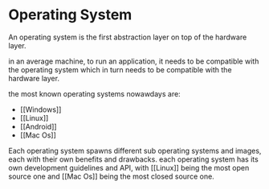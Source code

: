 # Operating System
An operating system is the first abstraction layer on top of the hardware layer.

in an average machine, to run an application, it needs to be compatible with the operating system which in turn needs to be compatible with the hardware layer.

the most known operating systems nowawdays are:
- [[Windows]]
- [[Linux]]
- [[Android]]
- [[Mac Os]]

Each operating system spawns different sub operating systems and images, each with their own benefits and drawbacks. each operating system has its own development guidelines and API, with [[Linux]] being the most open source one and [[Mac Os]] being the most closed source one.
